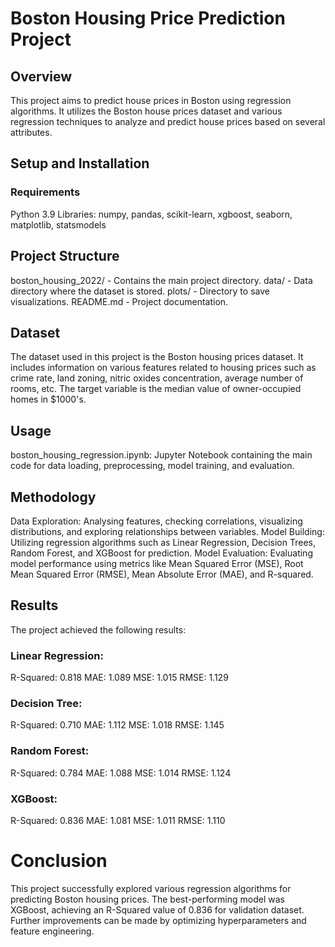 # Boston Housing Price Prediction Project
## Overview
This project aims to predict house prices in Boston using regression algorithms. It utilizes the Boston house prices dataset and various regression techniques to analyze and predict house prices based on several attributes.

## Setup and Installation
### Requirements
Python 3.9
Libraries: numpy, pandas, scikit-learn, xgboost, seaborn, matplotlib, statsmodels

## Project Structure
boston_housing_2022/ - Contains the main project directory.
data/ - Data directory where the dataset is stored.
plots/ - Directory to save visualizations.
README.md - Project documentation.

## Dataset
The dataset used in this project is the Boston housing prices dataset. It includes information on various features related to housing prices such as crime rate, land zoning, nitric oxides concentration, average number of rooms, etc. The target variable is the median value of owner-occupied homes in $1000's.

## Usage
boston_housing_regression.ipynb: Jupyter Notebook containing the main code for data loading, preprocessing, model training, and evaluation.

## Methodology
Data Exploration: Analysing features, checking correlations, visualizing distributions, and exploring relationships between variables.
Model Building: Utilizing regression algorithms such as Linear Regression, Decision Trees, Random Forest, and XGBoost for prediction.
Model Evaluation: Evaluating model performance using metrics like Mean Squared Error (MSE), Root Mean Squared Error (RMSE), Mean Absolute Error (MAE), and R-squared.

## Results
The project achieved the following results:

### Linear Regression:

R-Squared: 0.818
MAE: 1.089
MSE: 1.015
RMSE: 1.129

### Decision Tree:

R-Squared: 0.710
MAE: 1.112
MSE: 1.018
RMSE: 1.145

### Random Forest:

R-Squared: 0.784
MAE: 1.088
MSE: 1.014
RMSE: 1.124

### XGBoost:

R-Squared: 0.836
MAE: 1.081
MSE: 1.011
RMSE: 1.110

# Conclusion
This project successfully explored various regression algorithms for predicting Boston housing prices. The best-performing model was XGBoost, achieving an R-Squared value of 0.836 for validation dataset. Further improvements can be made by optimizing hyperparameters and feature engineering.
